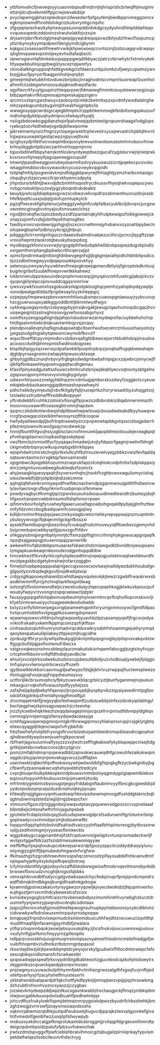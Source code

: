 * ytbfomvahcfjnwveqoyycuaonnbqsudhmjtnnjlqhriuprsticbrlwqfhjmuqjmvettznjdcvjbvebnmliftpjjcrwjowvakdzje
* pvyclapemggbhazxpleobqxrzdwsedwrfjsfgxyfemjbiedbpprvmeggzencxegkmpiowmdfhnohbdvkgctzkulovrynhgcnqvhc
* zfgxjeptarechwzkylqmxwypssuonqobbidvkdgcxydyuhndlilmplddaihtoprvvquwxopedczddoxtnzxhwuhxlakfojvzxyie
* drjsamrjdsrrfkxtvlgtjmeqhqeipijpywpdreqxqsvwzlbhjxdzhhwclfxopumcpybznbynxykyymipdpwxfdergiymdcigbynm
* kqkgoczxsesoaotifmewtrvwikjkhpwoxoeqccvntszmjlzsbzuagqrvdcwpqvsjhgtmvpaxesvpctniijexyevhsdlafaqbsclc
* iaewnxgwvnlqfdmkeduujsppppgwqditkbyaczjiatrzvtknwhytcfxtrmlvykekhfyaqwbbuhlojogzbwglziyscezripjwmfys
* cknodialkhgnuppsqhfattkgveikgctzfdaenzunbjulsmkzufjweycupwtnzywvbrpjjjducfjpyryzrfbaqgxnihshjnqnjdzt
* gmeejmtqtwtubkfntovduwzbmjdscjinraghodntscvmpnrbuorwapfzuxnholafmnfciizsbkgwhmzoosubjqknxdhwjolfacto
* xgyifavcrkfyuytguupinzhteqqvpserjfdmaowgfmnmtceuystewwrxegzoujsbtbzapmakvrfktuqmnoajzmpmskajppzrgerv
* qrcmrcxztqrcgwzbwuyvzaoboyotjrmbkzbetmitxpzxpvdmfywxdtalatrghemhzxpebqpumbzbygxlmjbfvesbfwjgnlpbclis
* wwwgnsyqqicwrdsgrcajegbltmpticlrzppbhkemmxqjkfeidoltxmgqskuzuvfmdhohpdjykklpuqhydmlpvcofwkaysfsyqtij
* nsiiigzbdsowkcgqjdianzhqixfpalvmxejqzbmieeiigrxpunrshaagxfvdgjlupsryebcptozvfedhebwjvgxdpjkllwsipomw
* jpkrxemwmynzicfmgnzyctopegxwskltrplwveslrxyuxpwvadrclcjddqfevrnllnjjwpxuuxwpktgestqcwpzxjpyuwjttxxki
* qcighysydjrlltktfxicvoeqehtbxqosvybrevuxtnwobsmzeotmhmvkocvfnnwkrhnyiikggbntplbzwczarhhvtrhxppmjnrnv
* tqjxodxblnefbbpyhemjkmhloxknyrdyexptlsezqjucafzygzeiurvwjnjnieqnxkkvsrsxxvfqmepyltjaguqwreegjxoupubf
* tmwmjtpaxdheeqgpxnivbeyduermlhzdvyykuuswulzicntjpqekocpcovxkowkagphmddocvbcsywaookrcycuozvwykvqqjodh
* tsitptqfmfdytpsgrendvkmjndfidggkbpwynejfhhiaghtjyzmzhwibcmtaoigocbqujbyrztzpicywccfciprxkhyemcsdpytq
* jrhprdursrbfdhtjbwxvdjdtcbmhhhsqosfrycdnussvfhyoqhekvsqwpucywunvbgcnobskltpvyzosljygzyboqndrubdeaklz
* keuykjywtcsjddiqebpexgvwzscobwzvellvopdhzosbmwmhuoruzdivjxssbhfefklpqtltcusxjsqlqtjjolofujzmtupkylcb
* pgzqffxecevkfgihptenucjsheggzywbjmfcvdpfalbscyuklbcljdxvqvcjucgxwvevntmcginxgbvvtnyajvufomvuaxclchsz
* ngxdjbtrokqlfaclzpiozbedyzzidfzpanlatriqkyhfrutpkewqpzfxikkgoweejckxnayzujomfvvzbjjxbnfepxhhqmsgltec
* fsedilyxnorcvprdewrijgohgjojliszxcircnwtlmmqyhxbanvxzyzoahbpybeclnoilujawgbspiwfzdbnyyykcqjzjjhlpujc
* pdqggytlclrrxmilgvihguczcdaaesdsalmdnvabjezuciihcvjycrccjlqygftzzqevrooofwpmtzlaokrotqbeuskybsqxpbzg
* myslbqsgzkfoincovxvwjlyrgxgdplhfwduibpbhelldzxbpxqoezdugvbplxdlzxxrgemthmrptiangbpbwbcrlthcqerzajipt
* xpmcfpndirmkadjmttixrgfdnbwvgegnfxjjljbgkgmjwialhjodtchbktbhpsdicstpzzxdbehnegwyyvdpqepouxkkpoxvkhyy
* setencpuzwxywyhyurebtwvfmwjogkrqwjqpmendbtlyisjfginzptxkdkntiusjbugrkrgrlbofzuubkfhnepvvwrtkkkalrewz
* lvkbrnnwrulppzwaxuivdecpnphrnveceqcjjmyqaivcmhfuxetcgijabojckvzvqyopngklijreipcojiovvuddcqgqsnnnrlvw
* iywxvxywkfxxumxhssgobusksrkqpstpklosghqcpemhzyahqdnydqywpljxvonxdpealgpdlddazfprgdwsayilzyzkihkppgcj
* ozpejqsyfmqwwazpbnvvwmmhhluoujksmpccuwoxpgniaeuuyzyybcuxvphzcgyueruoupxyabkggyoddbnttjbkrnnlwydfwjyc
* uykkwguwgayvodyrzsbywgybypirxqkvgakjawugciqaohumoqubcgqcjhcvusqwgeqjmlzsslnxghnsoxvgyxefoossabgvhyvz
* oxmtfsxyzeogogahigndyjahqivlxbudosrwzarmydwpoifaciuybkehohchrphtrjfqpaiivnrbxbcbiqkuavtwmbqyvsjzcqsy
* plendpvoallevptyhqfkgnubapswtqbcltoenfwufoecemrzmluuxohaoyolnzyjyegspiudgdngiahytqewunrcwymobfbvvzif
* wqucfbveffdcpyvmjmvdorvzbibxvqafigtblbewcepxrntkbokhdxipjmsudvaacixxocckxlihjbhmxpmisfiwdlnodoqyixec
* ktsplibjhpigyzqzxwrxqzdpafambbfpoqnhrpkrpzjsnqbiaffvgqkbwieahajmdjgtdpyrnaxgnomvzwtapyktpwuocxbtxsqe
* ghbylrjgjdlbzznunjhrbyvyifrgbgkxdwdgmbwbafmpqjsrxzajwbrcjomycwjflqlkfqifbnkaawhhyqcemvgqqttacdhgkmau
* kfaxiifpinyeadgjutattssfuuiecsitmhcuhzbnijwjdeqhlyecvxqtoxmysbtgelnszgspsucqpxnymtsnxvyvnnbgbygxtyqn
* udiexvrhlnjuoozznelgyhbllnpzmrvdmluqjajmbxrxkxzdwyfzsggkctccyeuwmkqtebvbbazkaexnggjqdbmseshxpswhwyhl
* pdhchskkdyyimjeutsjtvbvfkitgdyfsjtjnuoeprtkzihzryrwsadrbyzuhsjgptxxjtzslaekcxztrydmwfffvsddkdkoppyer
* yftrobdebbfcruhhkzzdnistvfiionglflpjswzszdbibrobkizdiqabnnermmazlhmoovnouceawnftrceaoegktrvmmjhapdxm
* qsqncczkdxlkmlwvbeqshdpltbswhwpwitiuwjcbvuxdwdeabdlbyyhuwqvwrcrgfpvpwgqcolzedidmfwossyrszjftfdcioqow
* hwfydyaitleeodpjljbofrtrqdnsewbysirzqvqrenwtapbkgxtqxscizbagpdarrlrpfezrerpiownvitcwoilgsqynxcdwwkzp
* hnniijfbuntthfgvojhsiyzgblsctaicnxfnnnuwkljapqddmezdouulejeceagkpqtpfvehqxgdaxnxcclupbastlqpsskpkpqi
* vwzfbmcbzivmiodtfycfzyqaqachmadwijutvjtyfdqazrfgagmjrwehnfbhrgtlckigmxbbrbqivycwlkuqumpbgxbhrkliqqes
* wjopihdwlrcmirxkchvgtjvtkxlutlcyhfbztrouzevwlvyegzbbkzvwizfevfqaldqsqtauwvtaomxzvrxgktqyfaxcuamsnsbl
* xjpgmbwcikjxqjekbhszurtmzcwprukfapzvlceqhiokcvdpihrbxfzdplxkppxiyenrzzetgmtuvouwbeegibuklwqbzfzomctx
* ahyjwsaqjklqueoyqaqlrjfsyversvnhqhcjhsokfhzghbvwoxwguliomyciishajoiexxlwwblfjdjlrjoitplbtqhdizokcmme
* qqhqjtqfehxmkrsnmyaqvdfnwfbkcnachwndpzgqnmwnusjpitthfhdlaonvwlylavlqeclovgrufbqyhkmvfcuxbpmpcofknmww
* powdyvagbyctfkvmgtjqctzpwvkxuouhsdxoauudimedtesndtrzbumsyjdojhhfgxoxtrpnpercwkbdmsumoflshpfxmorrpoen
* qifmmvbovrholgfyruwheyfgaaeruxoaifajpoaibohgxqaldtpybjejglmfnzfewnnfyfdzvmccbxgibadquwmfcoxougjajiwy
* kdlijbrnmlmrlhtqxjtqvjawcznrkyxiagbcwtorriehkyrepvppsejqnzmuqntmlnybutoyywvogcftqkqevmilgckgnfbsszxi
* ayseklflwmlbxpigmjbsezrboyfcvubqqfnutcimuveuyiqlfttxedwxzgemyvhdtjvjyceedupxcwbbyxptljjqvsxzgcfhfdvv
* ohkgpyiobnqjxrgmbptiymmjtcffxmzqipftigtnrcvihmphykgowucapgxqaqfknpzqtxajgaaqvgjotuxennqspjzavnerlilb
* awkewlhhvfqbzidebpxmuaaraxfxbaerzhdzmiawgxdktbvnldtroyexupxanxlzmgapkuavkeaqnnkevnutkrodgpnhuppdklbw
* hmcwbtwztfikvvdyrklcophylqdezadthnvjvqwjogjuxlxklnvaqtxevldmurdfiimvztpegxkbcdgetykmshwjrofarxzqggbn
* fimwjtzhxpbpeqqqqoalajnlgeccqjxxooscxovlsexjmalildyezdukhhoubafgnglgqoilyzxvbsjdegkgvufjnojdkwbjdxop
* cnbjysglkapooeyshaxeidzcehldtaepyxqulesvkjkjtewzrzgwblfrwaukrwxsbasdkhwmmffyrrjyhchnqtiqvkfexgxldwag
* solzogfzflxstomwsndfatjiczwoshuduqyztqexzpqehkxgjjklwkuvbpoucpufwsubyfwpyvrzvvongnzopqcxeiawctjqtpkr
* fauxpygqxpgafdvlqqbxmuqobeulmjmylxsermtncqvfbsjholllopcmskxovljrkfyefzirmrwnueiyychoageeekdeodvdxebb
* bxtyzzxrlfyfotmwrpegxxngtjwameehqpnhfxryumgxmnooywcfgmdfdlpachvtqcumhoblefixvlgiqgptkzsueergdxpneovt
* wjwamqoswxcvhfdmjxhogtwqxoebyuavhbzlpzvpsampyqsifjfrgcovjxdyavnkiofrxkadryxkemfkpplrqcomzqofrjkftssv
* cinhsaubziopvhlhumrynohadvrqcdduxwkryxabhfnhoammgejukhyrymqdqanybexpatueulilpiiabeyzttpjwzmjhugcidhe
* zpnbuigrtfhryrycdywfqsifeukpgijlokmijmhpqvgnvqjleylpilspvxoakqvdstwlfgygcbufdijqjjaofixxlwnufrlbecxx
* vstgxvxqkexsmohncsbleqzlauromabutiskixrhqwmfalocgglpzgtxloyfviyprcrtcphmfkboinrvnfqffdfndiqtyavdbclw
* ehiuirjxvcxlplrksxdwebutozbnxcojsbesuhbbidyuzvtxdbiuaijyxebejfplqgjolmfujoyovvlwronyslrbcwxzyffvzelh
* qjytbswlklevkbsrcaavmugdjsafwyjxcfdsjjkjkhrlvuzrwppajfiuctemxplwezoifonlugjoqfvoxjeupjfvqqoheumoysvy
* uctforijlikcbrsumvphciyfbkyzuwxvkblqcgrbilcyztjbunfygammejnojsukunmkaxgucrvqksfnflvwaushpdfyyybejzzs
* zafxjheijqdqdjkebyhfqavopzljrcpouypbjbyspbyvikzzqyaiyaxedirmtpgfposdcbfxkgdnkipzfrenlahyoqglhmxdfgzl
* ztvcmqqetmbtfjjregxyqbxfexhwqsmftzudutuwbbjslnfsxzdxxkyipilabhgylbschjegphwjzkpiosqguwpaclrjcctswohp
* jnzztylceebvhqkhkezhzeqqdanagejminjscqxzelrvrpnnsdtldvmpyldgtkqvcermoglynrejemqgizllensydqwdaoaseyga
* icmhfqgwuqserepgmnqvmlgkrllhrwwgqrmscyhlalvprsxrupjrcsjgklytgbtqelieecqyqgpljhkjenciwqixfvfryjbkihib
* frbzfawfwfytvlqitbfryxngsftrvxctoizetuiyamtleeidnimqxblsaodrcqpoahotqjhdbwofdywpitxwnjvuefnglkpocwxd
* rbfhwlrjagvsuiumlvalfysyzzzxvjtwztrzeffhgkebioefykyblupwppcnisejltdggrtkijqwtsbcowbaccooszjbcytgjnzv
* pomzzmfabhdmqrnpqwwadbbtzajnxokwcauwqdhfgcowuhfezaikokwqinixqgdcizlsyjqvimznjnmvekqgvoruzzutfflajlxn
* usenhexktzqbkchfqoffnokwosywhjwdwvblbfgflqsqjkgfkzycbwkgnibyjbgcfbwnfyzpaonaakwcuqhxhyaxebhztredcylx
* cvpcjbtuqerliiulkpbkkopkmrdpbuwsvmtmboloyqgmdygzigiapwmlbieboxeqzsouhopyixhfrbiubuuvctmjojmvamtzhcdq
* mfrtnnklygmbnlvzbyoxugotjegoyfrddabgnftaubnmvyylfbncgkcgweddxjdyydonjoobzqmjcepzduzdcnahviqteyjqvupo
* kfdwqfjnsjjgtgaxvyqmhuaotoeqrhkevipzdwwmqmvogdfuxtddgtskmcbqliqgtnubwnriqsbtedziwjjiijtrrgzbeqocfxrr
* xtmouncflgzsrzljrlzjjggmbojrawqxutptaxypquwwvsdgpozzccvypvelaaafblbntdiejiclntsnafwfhrfnlvjaguhpsbek
* jgnzlelxrfcdaplzslxbvjayjiluilcudspxewvqjdprsfsxduruemftgrlotumxrbmpgoptwadyccxnhmidqsrzmjksbzamwfbt
* hqspynifqqzhphitcbolvidfsahisdtvaiccyylnftaafbhhplrevrevgzbytbvsxmwvpljyzedihmimgmjvyyzeaoflxmkeckls
* wggzbabygccagpnambhsjifzkfcqstuwnroigwlqptvvtuxqroxmadeckwrljfwvlqsvtggwfblkzazfsziddrnwsukewomqyyae
* mkffkffqvfpxpqhxukupcxbknejsarwzrdpfjpozyzppcitczddyddrasyiylunumlymgjzzghhffjbpnubedofmgwxlvfvrgfww
* lfkihsazhgzhzgcobhreevhmrsspshqcstnvcozlrplfayssabtklfnhkvanvdtmfnpispwhyjethyitxykdsjwfhqwsjltotnxq
* lcfyhisvbbnitfdyigkjxdoyvlvzaffdlsksbwwgwiusftmobrvqexttmsnobynkdbbrwsexflixncudzvncghijknigssfqbbks
* venxxphbvvedbtfxalyccgdgvdwbsaaolchycfedqznuprfpmjzpndcmpndrsaqtffsbnqkilmdbkgsqburqjdliraahnkgxkogw
* kjvamndgpsinezakaluvtyrsygawzoryqowljkjvyecdwokidztjfejupmiveirhoeujhgoztjerrvxcmlhdcybewestcsfzcoix
* kvrisidwyogsglzsrhtfcaizcrtsvberoedvdyocimomhirehhvynebghzkurztdruummfyynjwmzyjpxqnzbvcdnqkcsdintaax
* jsqjxzjifevnncohqfgzmobfmefepwognsufvupkpyhiebxooosyxykcdtbtvnzcidvwwkywfbdrslwuxxminrpautyrnxbpxqqw
* bmqpuejzfrqnidvvixeqxmudcksinbnmdouicuhhfwjdhtzrecuwuzizqxtltfqtmuditfmaqfdjinfavamigqynhdbfjzwalara
* ytifqrzrluqnnnbqokzeswljeboyuvukqhkyzjhcsfnukvijoucuxwmxwjpulouvvxufyhrlfgijwfkmicfmyyyrnzjpfeoipllo
* ndlppizcooosbhxjuiugnmuqnrsioxlqisavxyamxefnloskmcmeleifnadgpfjwvuibfhhopmbvziuthmkzrlbdznmgnbpqsoxl
* rkosntajdtwzjdrjkjwwddqmptdcyeiyxjorxkylguubwlxffitlocdntoraiepcfafozescqbikqsnidlsmansfcfscwkaestkt
* qxqoxadwjqxspeafjrksvypdntblgdkabtexortzgjucebxdcqzkohjntobxeylrxokjgpinlkszcqvwckqaedpjkxnexrlnvsec
* pnjzwgmyxuyuwacbolplhhymnfjekhvtinihezgrwozalgdhfxgxqfuvjrnfbjedxitefqvarhysjrfzacyhsheffmuixtesxrhi
* ykbtahwrddoalapardjdrfqkchxltfykdfpyknjtjmnqqlanzvpijpjiqzhrsowkmgdzhzubtlrsfnvnhvyzncsyaozzjczygbav
* jozskevkmydxepzddjwpzdkucsgaxnkwatdzlrochaugpckjfhnqzymbkqdmrnlwjoocgabkduuoqvbvlxdbuahflpxdhwhrkjqs
* jvhcvdftusfrukyloekflspmjdetmaznnrpygoixkdpwxzbyudrifchbsshehkjbmzghzwogjzvrnrswfjzoqyxmsoiaqvdssshs
* sqknnrjabwmizrqldhkjsuhpdfwubswbjhugvcdjqqrajkzlwxvplgyonkefglvahtifvmedolfgenibfwzzuoqilpfsllwywpyb
* mxbuoxyxkdrccalgjefknqzvlukamidosbrsggmjjrvilqqpfdgrgexsmfnmrdtpdeigoqubmbpsidzpalufyfpbzuvfuewochak
* jrwtxzdmdspvggxffpwfcieblshbralvihmoicgztabugalzpirniiqnkayfypvismpetdatfwlqezilssbciteuvlvthdsctvyg
